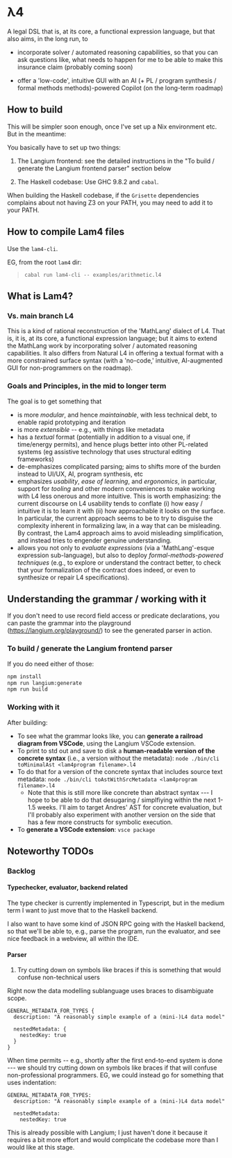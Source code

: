 # λ4

A legal DSL that is, at its core, a functional expression language, but that also aims, in the long run, to

* incorporate solver / automated reasoning capabilities, so that you can ask questions like, what needs to happen for me to be able to make this insurance claim (probably coming soon)

* offer a 'low-code', intuitive GUI with an AI (+ PL / program synthesis / formal methods methods)-powered Copilot (on the long-term roadmap)


## How to build

This will be simpler soon enough, once I've set up a Nix environment etc. But in the meantime:

You basically have to set up two things:

1. The Langium frontend: see the detailed instructions in the "To build / generate the Langium frontend parser" section below

2. The Haskell codebase: Use GHC 9.8.2 and `cabal`.

When building the Haskell codebase, if the `Grisette` dependencies complains about not having Z3 on your PATH, you may need to add it to your PATH.

## How to compile Lam4 files

Use the `lam4-cli`.

EG, from the root `lam4` dir: 

> `cabal run lam4-cli -- examples/arithmetic.l4`

## What is Lam4?

### Vs. main branch L4

This is a kind of rational reconstruction of the 'MathLang' dialect of L4. That is, it is, at its core, a functional expression language; but it aims to extend the MathLang work by incorporating solver / automated reasoning capabilities. It also differs from Natural L4 in offering a textual format with a more constrained surface syntax (with a 'no-code,' intuitive, AI-augmented GUI for non-programmers on the roadmap).

### Goals and Principles, in the mid to longer term

The goal is to get something that

* is more *modular*, and hence *maintainable*, with less technical debt, to enable rapid prototyping and iteration
* is more *extensible* -- e.g., with things like metadata
* has a *textual* format (potentially in addition to a visual one, if time/energy permits), and hence plugs better into other PL-related systems (eg assistive technology that uses structural editing frameworks)
* de-emphasizes complicated parsing; aims to shifts more of the burden instead to UI/UX, AI, program synthesis, etc
* emphasizes *usability*, *ease of learning*, and *ergonomics*, in particular, support for *tooling* and other modern conveniences to make working with L4 less onerous and more intuitive. This is worth emphasizing: the current discourse on L4 usability tends to conflate (i) how easy / intuitive it is to learn it with (ii) how approachable it looks on the surface. In particular, the current approach seems to be to try to disguise the complexity inherent in formalizing law, in a way that can be misleading. By contrast, the Lam4 approach aims to avoid misleading simplification, and instead tries to engender genuine understanding.
* allows you not only to *evaluate expressions* (via a 'MathLang'-esque expression sub-language), but also to deploy *formal-methods-powered techniques* (e.g., to explore or understand the contract better, to check that your formalization of the contract does indeed, or even to synthesize or repair L4 specifications).

## Understanding the grammar / working with it

If you don't need to use record field access or predicate declarations, you can paste the grammar into the playground (https://langium.org/playground/) to see the generated parser in action.

### To build / generate the Langium frontend parser

If you do need either of those:

```bash
npm install
npm run langium:generate
npm run build
```

### Working with it

After building:

* To see what the grammar looks like, you can **generate a railroad diagram from VSCode**, using the Langium VSCode extension.
* To print to std out and save to disk a **human-readable version of the concrete syntax** (i.e., a version without the metadata): `node ./bin/cli toMinimalAst <lam4program filename>.l4`
* To do that for a version of the concrete syntax that includes source text metadata: `node ./bin/cli toAstWithSrcMetadata <lam4program filename>.l4`
  * Note that this is still more like concrete than abstract syntax --- I hope to be able to do that desugaring / simplfiying within the next 1-1.5 weeks. I'll aim to target Andres' AST for concrete evaluation, but I'll probably also experiment with another version on the side that has a few more constructs for symbolic execution.
* To **generate a VSCode extension**: `vsce package`

## Noteworthy TODOs

### Backlog

#### Typechecker, evaluator, backend related

The type checker is currently implemented in Typescript, but in the medium term I want to just move that to the Haskell backend. 

I also want to have some kind of JSON RPC going with the Haskell backend, so that we'll be able to, e.g., parse the program, run the evaluator, and see nice feedback in a webview, all within the IDE.


#### Parser

1. Try cutting down on symbols like braces if this is something that would confuse non-technical users

Right now the data modelling sublanguage uses braces to disambiguate scope.

```mini-l4
GENERAL_METADATA_FOR_TYPES {
  description: "A reasonably simple example of a (mini-)L4 data model"

  nestedMetadata: {
    nestedKey: true
  }
}
```

When time permits -- e.g., shortly after the first end-to-end system is done --- we should try cutting down on symbols like braces if that will confuse non-professional programmers. EG, we could instead go for something that uses indentation:

```mini-l4
GENERAL_METADATA_FOR_TYPES:
  description: "A reasonably simple example of a (mini-)L4 data model"

  nestedMetadata:
    nestedKey: true
```

This is already possible with Langium; I just haven't done it because it requires a bit more effort and would complicate the codebase more than I would like at this stage.

